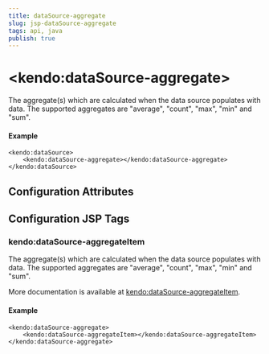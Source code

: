 ```yaml
---
title: dataSource-aggregate
slug: jsp-dataSource-aggregate
tags: api, java
publish: true
---
```


# \<kendo:dataSource-aggregate\>

The aggregate(s) which are calculated when the data source populates with data. The supported aggregates are "average", "count", "max", "min" and "sum".

#### Example
    <kendo:dataSource>
        <kendo:dataSource-aggregate></kendo:dataSource-aggregate>
    </kendo:dataSource>

## Configuration Attributes


##  Configuration JSP Tags

### kendo:dataSource-aggregateItem

The aggregate(s) which are calculated when the data source populates with data. The supported aggregates are "average", "count", "max", "min" and "sum".

More documentation is available at [kendo:dataSource-aggregateItem](datasource/aggregateitem).

#### Example

    <kendo:dataSource-aggregate>
        <kendo:dataSource-aggregateItem></kendo:dataSource-aggregateItem>
    </kendo:dataSource-aggregate>

 
